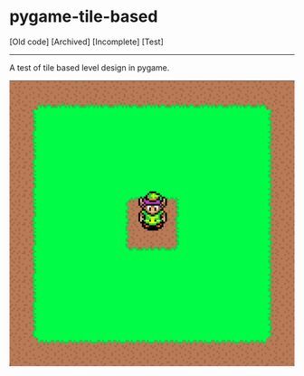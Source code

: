 # pygame-tile-based

[Old code] [Archived] [Incomplete] [Test]

---

A test of tile based level design in pygame.

![image](docs/image.png)